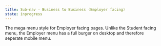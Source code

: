 ```yaml
---
title: Sub-nav - Business to Business (Employer facing)
state: inprogress
---
```


The mega menu style for Employer facing pages. Unlike the Student facing menu, the Employer menu has a full burger on desktop and therefore seperate mobile menu.